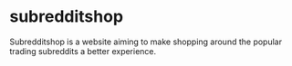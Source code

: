# subredditshop

Subredditshop is a website aiming to make shopping around the popular trading subreddits a better experience.
